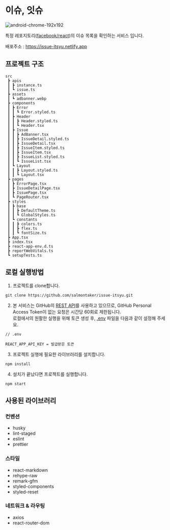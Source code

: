 # 이슈, 잇슈

![android-chrome-192x192](https://github.com/salmontaker/issue-itsyu/assets/93248349/ac8664e5-1e65-4625-bc5b-99e090185a07)

특정 레포지토리([facebook/react](https://github.com/facebook/react))의 이슈 목록을 확인하는 서비스 입니다.

배포주소 : https://issue-itsyu.netlify.app

## 프로젝트 구조

```
src
 ┣ apis
 ┃ ┣ instance.ts
 ┃ ┗ issue.ts
 ┣ assets
 ┃ ┗ adbanner.webp
 ┣ components
 ┃ ┣ Error
 ┃ ┃ ┗ Error.styled.ts
 ┃ ┣ Header
 ┃ ┃ ┣ Header.styled.ts
 ┃ ┃ ┗ Header.tsx
 ┃ ┣ Issue
 ┃ ┃ ┣ AdBanner.tsx
 ┃ ┃ ┣ IssueDetail.styled.ts
 ┃ ┃ ┣ IssueDetail.tsx
 ┃ ┃ ┣ IssueItem.styled.ts
 ┃ ┃ ┣ IssueItem.tsx
 ┃ ┃ ┣ IssueList.styled.ts
 ┃ ┃ ┗ IssueList.tsx
 ┃ ┗ Layout
 ┃ ┃ ┣ Layout.styled.ts
 ┃ ┃ ┗ Layout.tsx
 ┣ pages
 ┃ ┣ ErrorPage.tsx
 ┃ ┣ IssueDetailPage.tsx
 ┃ ┣ IssuePage.tsx
 ┃ ┗ PageRouter.tsx
 ┣ styles
 ┃ ┣ base
 ┃ ┃ ┣ DefaultTheme.ts
 ┃ ┃ ┗ GlobalStyles.ts
 ┃ ┗ constants
 ┃ ┃ ┣ colors.ts
 ┃ ┃ ┣ flex.ts
 ┃ ┃ ┗ fontSize.ts
 ┣ App.tsx
 ┣ index.tsx
 ┣ react-app-env.d.ts
 ┣ reportWebVitals.ts
 ┗ setupTests.ts
```

## 로컬 실행방법

1. 프로젝트를 clone합니다.

```
git clone https://github.com/salmontaker/issue-itsyu.git
```

2. 본 서비스는 GitHub의 [REST API](https://docs.github.com/en/rest/issues/issues)를 사용하고 있으므로, GitHub Personal Access Token이 없는 요청은 시간당 60회로 제한됩니다.<br>로컬에서의 원활한 실행을 위해 토큰 생성 후, [.env](https://github.com/salmontaker/issue-itsyu/blob/main/.env) 파일을 다음과 같이 설정해 주세요.

```
// .env

REACT_APP_API_KEY = 발급받은 토큰
```

3. 프로젝트 실행에 필요한 라이브러리를 설치합니다.

```
npm install
```

4. 설치가 끝났다면 프로젝트를 실행합니다.

```
npm start
```

## 사용된 라이브러리

### 컨벤션

- husky
- lint-staged
- eslint
- prettier

### 스타일

- react-markdown
- rehype-raw
- remark-gfm
- styled-components
- styled-reset

### 네트워크 & 라우팅

- axios
- react-router-dom
